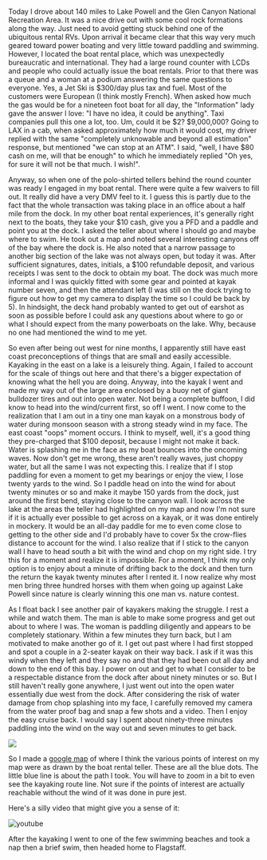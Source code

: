 Today I drove about 140 miles to Lake Powell and the Glen Canyon National Recreation Area. It was a nice drive out with some cool rock formations along the way. Just need to avoid getting stuck behind one of the ubiquitous rental RVs. Upon arrival it became clear that this way very much geared toward power boating and very little toward paddling and swimming. However, I located the boat rental place, which was unexpectedly bureaucratic and international. They had a large round counter with LCDs and people who could actually issue the boat rentals. Prior to that there was a queue and a woman at a podium answering the same questions to everyone. Yes, a Jet Ski is $300/day plus tax and fuel. Most of the customers were European (I think mostly French). When asked how much the gas would be for a nineteen foot boat for all day, the "Information" lady gave the answer I love: "I have no idea, it could be anything". Taxi companies pull this one a lot, too. Um, could it be $2? $9,000,000? Going to LAX in a cab, when asked approximately how much it would cost, my driver replied with the same "completely unknowable and beyond all estimation" response, but mentioned "we can stop at an ATM". I said, "well, I have $80 cash on me, will that be enough" to which he immediately replied "Oh yes, for sure it will not be that much. I wish!".

Anyway, so when one of the polo-shirted tellers behind the round counter was ready I engaged in my boat rental. There were quite a few waivers to fill out. It really did have a very DMV feel to it. I guess this is partly due to the fact that the whole transaction was taking place in an office about a half mile from the dock. In my other boat rental experiences, it's generally right next to the boats, they take your $10 cash, give you a PFD and a paddle and point you at the dock. I asked the teller about where I should go and maybe where to swim. He took out a map and noted several interesting canyons off of the bay where the dock is. He also noted that a narrow passage to another big section of the lake was not always open, but today it was. After sufficient signatures, dates, initials, a $100 refundable deposit, and various receipts I was sent to the dock to obtain my boat. The dock was much more informal and I was quickly fitted with some gear and pointed at kayak number seven, and then the attendant left (I was still on the dock trying to figure out how to get my camera to display the time so I could be back by 5). In hindsight, the deck hand probably wanted to get out of earshot as soon as possible before I could ask any questions about where to go or what I should expect from the many powerboats on the lake. Why, because no one had mentioned the wind to me yet.

So even after being out west for nine months, I apparently still have east coast preconceptions of things that are small and easily accessible. Kayaking in the east on a lake is a leisurely thing. Again, I failed to account for the scale of things out here and that there's a bigger expectation of knowing what the hell you are doing. Anyway, into the kayak I went and made my way out of the large area enclosed by a buoy net of giant bulldozer tires and out into open water. Not being a complete buffoon, I did know to head into the wind/current first, so off I went. I now come to the realization that I am out in a tiny one man kayak on a monstrous body of water during monsoon season with a strong steady wind in my face. The east coast "oops" moment occurs. I think to myself, well, it's a good thing they pre-charged that $100 deposit, because I might not make it back. Water is splashing me in the face as my boat bounces into the oncoming waves. Now don't get me wrong, these aren't really waves, just choppy water, but all the same I was not expecting this. I realize that if I stop paddling for even a moment to get my bearings or enjoy the view, I lose twenty yards to the wind. So I paddle head on into the wind for about twenty minutes or so and make it maybe 150 yards from the dock, just around the first bend, staying close to the canyon wall. I look across the lake at the areas the teller had highlighted on my map and now I'm not sure if it is actually ever possible to get across on a kayak, or it was done entirely in mockery. It would be an all-day paddle for me to even come close to getting to the other side and I'd probably have to cover 5x the crow-flies distance to account for the wind. I also realize that if I stick to the canyon wall I have to head south a bit with the wind and chop on my right side. I try this for a moment and realize it is impossible. For a moment, I think my only option is to enjoy about a minute of drifting back to the dock and then turn the return the kayak twenty minutes after I rented it. I now realize why most men bring three hundred horses with them when going up against Lake Powell since nature is clearly winning this one man vs. nature contest.

As I float back I see another pair of kayakers making the struggle. I rest a while and watch them. The man is able to make some progress and get out about to where I was. The woman is paddling diligently and appears to be completely stationary. Within a few minutes they turn back, but I am motivated to make another go of it. I get out past where I had first stopped and spot a couple in a 2-seater kayak on their way back. I ask if it was this windy when they left and they say no and that they had been out all day and down to the end of this bay. I power on out and get to what I consider to be a respectable distance from the dock after about ninety minutes or so. But I still haven't really gone anywhere, I just went out into the open water essentially due west from the dock. After considering the risk of water damage from chop splashing into my face, I carefully removed my camera from the water proof bag and snap a few shots and a video. Then I enjoy the easy cruise back. I would say I spent about ninety-three minutes paddling into the wind on the way out and seven minutes to get back.

![](/photos/flagstaff_2008_part_1/102_lake_powell_kayak.jpg)

So I made a [google map](http://maps.google.com/maps/ms?f=d&ie=UTF8&hl=en&msa=0&msid=109710505866305463964.0004530f5f18266ec6f0c&ll=37.008653,-111.47707&spn=0.124468,0.276375&t=p&z=13) of where I think the various points of interest on my map were as drawn by the boat rental teller. These are all the blue dots. The little blue line is about the path I took. You will have to zoom in a bit to even see the kayaking route line. Not sure if the points of interest are actually reachable without the wind of it was done in pure jest.

Here's a silly video that might give you a sense of it:

![youtube](https://www.youtube.com/embed/T4NKHQs1318)

After the kayaking I went to one of the few swimming beaches and took a nap then a brief swim, then headed home to Flagstaff.

